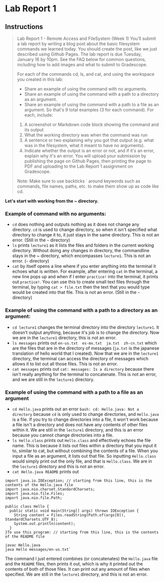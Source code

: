 # Lab Report 1

## Instructions
>Lab Report 1 - Remote Access and FileSystem (Week 1)
>You’ll submit a lab report by writing a blog post about the basic filesystem commands we learned today. You should create the post, like we just described using Github Pages. The lab report is due Tuesday, January 16 by 10pm. See the FAQ below for common questions, including how to add images and what to submit to Gradescope.
>
>For each of the commands cd, ls, and cat, and using the workspace you created in this lab:
>
>* Share an example of using the command with no arguments.
>* Share an example of using the command with a path to a directory as an argument.
>* Share an example of using the command with a path to a file as an argument.
> So that's 9 total examples (3 for each command). For each, include:
>
>1. A screenshot or Markdown code block showing the command and its output
>2. What the working directory was when the command was run
>3. A sentence or two explaining why you got that output (e.g. what was in the filesystem, what it meant to have no arguments).
>4. Indicate whether the output is an error or not, and if it's an error, explain why it's an error.
>You will upload your submission by publishing the page on Github Pages, then printing the page to PDF and uploading to the Lab Report 1 assignment on Gradescope.
>
>Note: Make sure to use backticks ` around keywords such as commands, file names, paths, etc. to make them show up as code like cd.

**Let's start with working from the ~ directory.**

### Example of command with no arguments:
* `cd` does nothing and outputs nothing as it does not change any directory. `cd` is used to change directory, so when it isn't specified what directory to change it to, it just stays in the same directory. This is not an error. (Still in the `~` directory)
* `ls` prints `lecture1` as it lists the files and folders in the current working directory. Without doing any changes in directory, the commandline stays in the ~ directory, which encompasses `lecture1`. This is not an error. (`~` directory)
* `cat` by itself opens a line where if you enter anything into the terminal it echoes what is written. For example, after entering `cat` in the terminal, a new line pops up and when if I enter `practice!` into the terminal, it prints out `practice!`. You can use this to create small text files through the terminal, by typing `cat > file.txt` then the text that you would type would be created into that file. This is not an error. (Still in the `~` directory)

### Example of using the command with a path to a directory as an argument:
* `cd lecture1` changes the terminal directory into the directory `lecture1`. It doesn't output anything, because it's job is to change the directory. Now we are in the `lecture1` directory, this is not an error.
* `ls messages` prints out `en-us.txt  es-mx.txt  ja.txt  zh-cn.txt` which are the files that are in the directory of messages (`ja.txt` is the japanese translation of hello world that I created). Now that we are in the `lecture1` directory, the terminal can access the directory of messages which allows it to list out all those files. This is not an error.
* `cat messages` prints out `cat: messages: Is a directory` because there isn't really anything for the terminal to concatenate. This is not an error, and we are still in the `lecture1` directory.

### Example of using the command with a path to a file as an argument
* `cd Hello.java` prints out an error `bash: cd: Hello.java: Not a directory` because `cd` is only used to change directories, and `Hello.java` is a file. If you try to change directories into a file, it won't work because a file isn't a directory and does not have any contents of other files within it. We are still in the `lecture1` directory, and this is an error because you cannot change directories into a file.
* `ls Hello.class` prints out `Hello.class` and effectively echoes the file name. This is because it lists out files within a directory that you input it to, similar to cat, but without combining the contents of a file. When you input a file as an argument, it lists out that file. So inputting `Hello.class` would simply print out the only file, and that is `Hello.class`. We are in the `lecture1` directory and this is not an error.
* `cat Hello.java README` prints out 
```
import java.io.IOException; // starting from this line, this is the contents of the Hello.java file
import java.nio.charset.StandardCharsets;
import java.nio.file.Files;
import java.nio.file.Path;

public class Hello {
  public static void main(String[] args) throws IOException {
    String content = Files.readString(Path.of(args[0]), StandardCharsets.UTF_8);    
    System.out.println(content);
  }
}To use this program: // starting from this line, this is the contents of the README file

javac Hello.java
java Hello messages/en-us.txt`
```
   The command I just entered combines (or concatenates) the `Hello.java` file and the `README` files, then prints it out, which is why it printed out the contents of both of those files. It can print out any amount of files when specified. We are still in the `lecture1` directory, and this is not an error.

